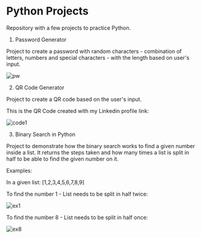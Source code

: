 # Python Projects
Repository with a few projects to practice Python.

1. Password Generator

Project to create a password with random characters - combination of letters, numbers and special characters - with the length based on user's input.

![pw](https://user-images.githubusercontent.com/58880353/206420952-0b2e4c9c-704e-4b57-9041-a6f05b844925.JPG)

2. QR Code Generator

Project to create a QR code based on the user's input.

This is the QR Code created with my Linkedin profile link:

![code1](https://user-images.githubusercontent.com/58880353/206411788-4a86dc51-54ce-43c8-bc58-9213c1f7034b.png)

3. Binary Search in Python

Project to demonstrate how the binary search works to find a given number inside a list.
It returns the steps taken and how many times a list is split in half to be able to find the given number on it.

Examples:

In a given list: [1,2,3,4,5,6,7,8,9]

To find the number 1 - List needs to be split in half twice:

![ex1](https://user-images.githubusercontent.com/58880353/206420350-18131a3f-e7de-42b7-9461-7e18ce03b4d9.JPG)

To find the number 8 - List needs to be split in half once:

![ex8](https://user-images.githubusercontent.com/58880353/206420696-44bd5a18-31e0-4dd8-b9e7-f45edf41f8d8.JPG)

